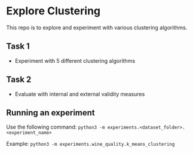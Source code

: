 # Explore Clustering
This repo is to explore and experiment with various clustering algorithms.

## Task 1
- Experiment with 5 different clustering algorithms

## Task 2
- Evaluate with internal and external validity measures

## Running an experiment
Use the following command: `python3 -m experiments.<dataset_folder>.<experiment_name>`

Example: `python3 -m experiments.wine_quality.k_means_clustering`
